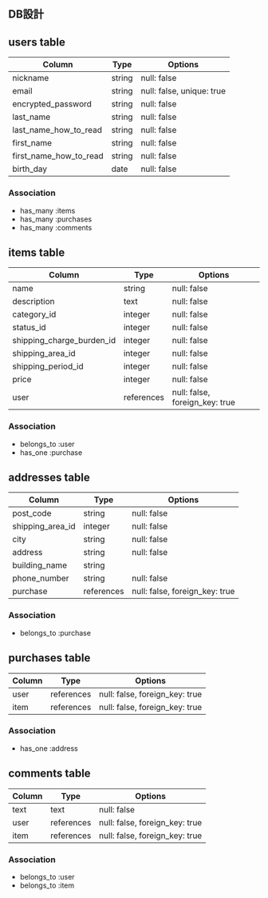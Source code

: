 ## DB設計

## users table

| Column                 | Type   | Options                   |
| ---------------------- | ------ | ------------------------- |
| nickname               | string | null: false               |
| email                  | string | null: false, unique: true |
| encrypted_password     | string | null: false               |
| last_name              | string | null: false               |
| last_name_how_to_read  | string | null: false               |
| first_name             | string | null: false               |
| first_name_how_to_read | string | null: false               |
| birth_day              | date   | null: false               |

### Association
* has_many :items
* has_many :purchases
* has_many :comments


## items table

| Column                    | Type       | Options                        |
| ------------------------- | ---------- | ------------------------------ |
| name                      | string     | null: false                    |
| description               | text       | null: false                    |
| category_id               | integer    | null: false                    |
| status_id                 | integer    | null: false                    |
| shipping_charge_burden_id | integer    | null: false                    |
| shipping_area_id          | integer    | null: false                    |
| shipping_period_id        | integer    | null: false                    |
| price                     | integer    | null: false                    |
| user                      | references | null: false, foreign_key: true |

### Association
 - belongs_to :user
 - has_one :purchase


## addresses table

| Column           | Type       | Options                        |
| ---------------- | ---------- | ------------------------------ |
| post_code        | string     | null: false                    |
| shipping_area_id | integer    | null: false                    |
| city             | string     | null: false                    |
| address          | string     | null: false                    |
| building_name    | string     |                                |
| phone_number     | string     | null: false                    |
| purchase         | references | null: false, foreign_key: true |

### Association
- belongs_to :purchase


## purchases table

| Column  | Type       | Options                        |
| ------  | ---------- | ------------------------------ |
| user    | references | null: false, foreign_key: true |
| item    | references | null: false, foreign_key: true |

### Association
- has_one :address


## comments table

| Column | Type       | Options                        |
| ------ | ---------- | ------------------------------ |
| text   | text       | null: false                    |
| user   | references | null: false, foreign_key: true | 
| item   | references | null: false, foreign_key: true |

### Association
- belongs_to :user
- belongs_to :item

<!-- ##フリマアプリ

users テーブル
・nickname(ニックネーム)
・email(Eメール)
・encrypted_password(パスワード)
・last_name(名字)
・last_name_how_to_read(名字フリガナ)
・first_name(名前)
・first_name_how_to_read(名前フリガナ)
・birth_day(生年月日)


items テーブル
・image(商品画像) active_storage
・item_name(商品名)
・item_description(商品説明
・category(カテゴリー)
・item_status(商品の状態)
・shipping_charge_burden(配送料負担)
・shipping_area(発送元の地域)
・shipping_period(発送までの日数)
・price
・user_id


comments テーブル
・text
・user_id
・item_id


addresses テーブル
・post_code
・prefectures(都道府県)
・city(市)
・address(住所)
・user_id 

cade テーブル
・card_number
・expiration_date
・security_code

-->
